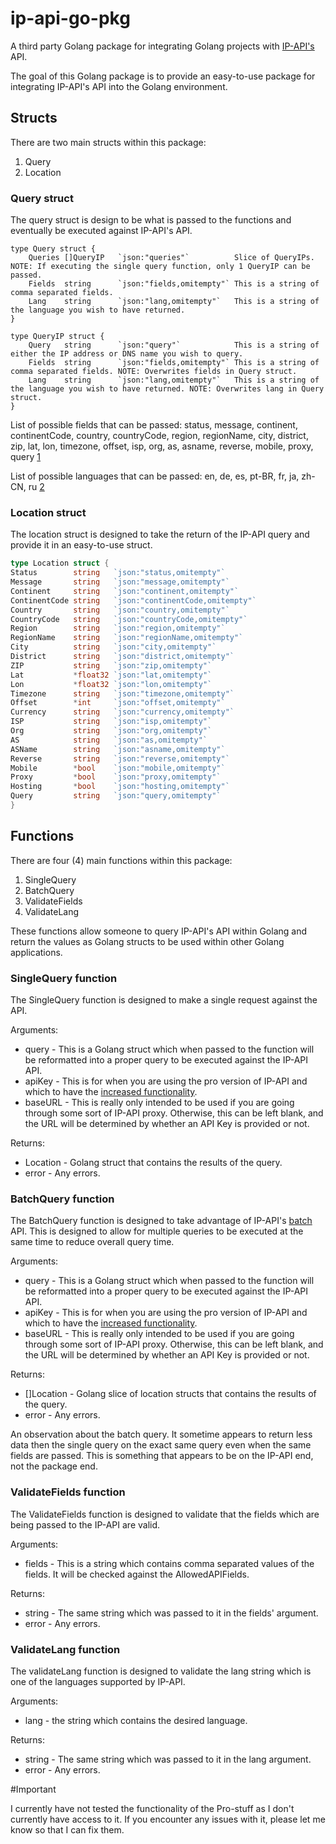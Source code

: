 # ip-api-go-pkg

A third party Golang package for integrating Golang projects with [IP-API's](http://ip-api.com/) API.

The goal of this Golang package is to provide an easy-to-use package for integrating IP-API's API into the Golang
environment.

## Structs

There are two main structs within this package:

1. Query
2. Location

### Query struct

The query struct is design to be what is passed to the functions and eventually be executed against IP-API's API.

```
type Query struct {
	Queries	[]QueryIP   `json:"queries"`          Slice of QueryIPs. NOTE: If executing the single query function, only 1 QueryIP can be passed.
	Fields 	string      `json:"fields,omitempty"` This is a string of comma separated fields.
	Lang	string      `json:"lang,omitempty"`   This is a string of the language you wish to have returned.
}

type QueryIP struct {
	Query 	string      `json:"query"`            This is a string of either the IP address or DNS name you wish to query.
	Fields	string      `json:"fields,omitempty"` This is a string of comma separated fields. NOTE: Overwrites fields in Query struct.
	Lang    string      `json:"lang,omitempty"`   This is a string of the language you wish to have returned. NOTE: Overwrites lang in Query struct.
}
```

List of possible fields that can be passed: status, message, continent, continentCode, country, countryCode, region,
regionName, city, district, zip, lat, lon, timezone, offset, isp, org, as, asname, reverse, mobile, proxy,
query [1](http://ip-api.com/docs/api:json)

List of possible languages that can be passed: en, de, es, pt-BR, fr, ja, zh-CN, ru [2](http://ip-api.com/docs/api:json)

### Location struct

The location struct is designed to take the return of the IP-API query and provide it in an easy-to-use struct.

```go
type Location struct {
Status        string   `json:"status,omitempty"`
Message       string   `json:"message,omitempty"`
Continent     string   `json:"continent,omitempty"`
ContinentCode string   `json:"continentCode,omitempty"`
Country       string   `json:"country,omitempty"`
CountryCode   string   `json:"countryCode,omitempty"`
Region        string   `json:"region,omitempty"`
RegionName    string   `json:"regionName,omitempty"`
City          string   `json:"city,omitempty"`
District      string   `json:"district,omitempty"`
ZIP           string   `json:"zip,omitempty"`
Lat           *float32 `json:"lat,omitempty"`
Lon           *float32 `json:"lon,omitempty"`
Timezone      string   `json:"timezone,omitempty"`
Offset        *int     `json:"offset,omitempty"`
Currency      string   `json:"currency,omitempty"`
ISP           string   `json:"isp,omitempty"`
Org           string   `json:"org,omitempty"`
AS            string   `json:"as,omitempty"`
ASName        string   `json:"asname,omitempty"`
Reverse       string   `json:"reverse,omitempty"`
Mobile        *bool    `json:"mobile,omitempty"`
Proxy         *bool    `json:"proxy,omitempty"`
Hosting       *bool    `json:"hosting,omitempty"`
Query         string   `json:"query,omitempty"`
}
```

## Functions

There are four (4) main functions within this package:

1. SingleQuery
2. BatchQuery
3. ValidateFields
4. ValidateLang

These functions allow someone to query IP-API's API within Golang and return the values as Golang structs to be used
within other Golang applications.

### SingleQuery function

The SingleQuery function is designed to make a single request against the API.

Arguments:

- query - This is a Golang struct which when passed to the function will be reformatted into a proper query to be
  executed against the IP-API API.
- apiKey - This is for when you are using the pro version of IP-API and which to have
  the [increased functionality](https://members.ip-api.com/).
- baseURL - This is really only intended to be used if you are going through some sort of IP-API proxy. Otherwise, this
  can be left blank, and the URL will be determined by whether an API Key is provided or not.

Returns:

- Location - Golang struct that contains the results of the query.
- error - Any errors.

### BatchQuery function

The BatchQuery function is designed to take advantage of IP-API's [batch](http://ip-api.com/docs/api:batch) API. This is
designed to allow for multiple queries to be executed at the same time to reduce overall query time.

Arguments:

- query - This is a Golang struct which when passed to the function will be reformatted into a proper query to be
  executed against the IP-API API.
- apiKey - This is for when you are using the pro version of IP-API and which to have
  the [increased functionality](https://members.ip-api.com/).
- baseURL - This is really only intended to be used if you are going through some sort of IP-API proxy. Otherwise, this
  can be left blank, and the URL will be determined by whether an API Key is provided or not.

Returns:

- []Location - Golang slice of location structs that contains the results of the query.
- error - Any errors.

An observation about the batch query. It sometime appears to return less data then the single query on the exact same
query even when the same fields are passed. This is something that appears to be on the IP-API end, not the package end.

### ValidateFields function

The ValidateFields function is designed to validate that the fields which are being passed to the IP-API are valid.

Arguments:

- fields - This is a string which contains comma separated values of the fields. It will be checked against the
  AllowedAPIFields.

Returns:

- string - The same string which was passed to it in the fields' argument.
- error - Any errors.

### ValidateLang function

The validateLang function is designed to validate the lang string which is one of the languages supported by IP-API.

Arguments:

- lang - the string which contains the desired language.

Returns:

- string - The same string which was passed to it in the lang argument.
- error - Any errors.

#Important

I currently have not tested the functionality of the Pro-stuff as I don't currently have access to it. If you encounter
any issues with it, please let me know so that I can fix them.